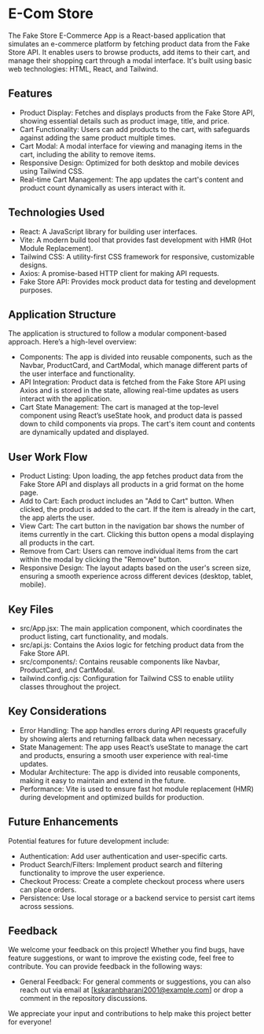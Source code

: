 
# E-Com Store

The Fake Store E-Commerce App is a React-based application that simulates an e-commerce platform by fetching product data from the Fake Store API. It enables users to browse products, add items to their cart, and manage their shopping cart through a modal interface. It's built using basic web technologies: HTML, React, and Tailwind.


## Features

- Product Display: 
    Fetches and displays products from the Fake Store API, showing essential details such as product image, title, and price.
- Cart Functionality: 
    Users can add products to the cart, with safeguards against adding the same product multiple times.
- Cart Modal: 
    A modal interface for viewing and managing items in the cart, including the ability to remove items.
- Responsive Design: 
    Optimized for both desktop and mobile devices using Tailwind CSS.
- Real-time Cart Management: 
    The app updates the cart's content and product count dynamically as users interact with it.

## Technologies Used
- React: A JavaScript library for building user interfaces.
- Vite: A modern build tool that provides fast development with HMR (Hot Module Replacement).
- Tailwind CSS: A utility-first CSS framework for responsive, customizable designs.
- Axios: A promise-based HTTP client for making API requests.
- Fake Store API: Provides mock product data for testing and development purposes.
## Application Structure
The application is structured to follow a modular component-based approach. Here’s a high-level overview:

- Components: The app is divided into reusable components, such as the Navbar, ProductCard, and CartModal, which manage different parts of the user interface and functionality.
- API Integration: Product data is fetched from the Fake Store API using Axios and is stored in the state, allowing real-time updates as users interact with the application.
- Cart State Management: The cart is managed at the top-level component using React’s useState hook, and product data is passed down to child components via props. The cart's item count and contents are dynamically updated and displayed.
## User Work Flow
- Product Listing: Upon loading, the app fetches product data from the Fake Store API and displays all products in a grid format on the home page.
- Add to Cart: Each product includes an "Add to Cart" button. When clicked, the product is added to the cart. If the item is already in the cart, the app alerts the user.
- View Cart: The cart button in the navigation bar shows the number of items currently in the cart. Clicking this button opens a modal displaying all products in the cart.
- Remove from Cart: Users can remove individual items from the cart within the modal by clicking the "Remove" button.
- Responsive Design: The layout adapts based on the user's screen size, ensuring a smooth experience across different devices (desktop, tablet, mobile).
## Key Files
- src/App.jsx: The main application component, which coordinates the product listing, cart functionality, and modals.
- src/api.js: Contains the Axios logic for fetching product data from the Fake Store API.
- src/components/: Contains reusable components like Navbar, ProductCard, and CartModal.
- tailwind.config.cjs: Configuration for Tailwind CSS to enable utility classes throughout the project.
## Key Considerations
- Error Handling: The app handles errors during API requests gracefully by showing alerts and returning fallback data when necessary.
- State Management: The app uses React’s useState to manage the cart and products, ensuring a smooth user experience with real-time updates.
- Modular Architecture: The app is divided into reusable components, making it easy to maintain and extend in the future.
- Performance: Vite is used to ensure fast hot module replacement (HMR) during development and optimized builds for production.
## Future Enhancements
Potential features for future development include:

- Authentication: Add user authentication and user-specific carts.
- Product Search/Filters: Implement product search and filtering functionality to improve the user experience.
- Checkout Process: Create a complete checkout process where users can place orders.
- Persistence: Use local storage or a backend service to persist cart items across sessions.
## Feedback
We welcome your feedback on this project! Whether you find bugs, have feature suggestions, or want to improve the existing code, feel free to contribute. You can provide feedback in the following ways:
- General Feedback: For general comments or suggestions, you can also reach out via email at [kskaranbharani2001@example.com] or drop a comment in the repository discussions.

We appreciate your input and contributions to help make this project better for everyone!